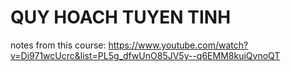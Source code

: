# QUY HOACH TUYEN TINH 
notes from this course: 
https://www.youtube.com/watch?v=Di971wcUcrc&list=PL5g_dfwUnO85JV5y--q6EMM8kuiQvnoQT